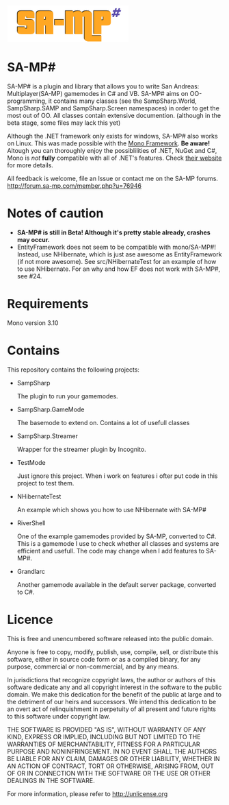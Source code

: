 ![SampSharp](https://raw.githubusercontent.com/ikkentim/SampSharp/master/SampSharp.png)

SA-MP#
===
SA-MP# is a plugin and library that allows you to write San Andreas: Multiplayer(SA-MP) gamemodes in C# and VB. SA-MP# aims on OO-programming, it contains many classes (see the SampSharp.World, SampSharp.SAMP and SampSharp.Screen namespaces) in order to get the most out of OO. All classes contain extensive documention. (although in the beta stage, some files may lack this yet)

Although the .NET framework only exists for windows, SA-MP# also works on Linux. This was made possible with the [Mono Framework](http://www.mono-project.com/). **Be aware!** Altough you can thoroughly enjoy the possiblilities of .NET, NuGet and C#, Mono is *not* **fully** compatible with all of .NET's features. Check [their website](http://www.mono-project.com/Compatibility) for more details.

All feedback is welcome, file an Issue or contact me on the SA-MP forums. http://forum.sa-mp.com/member.php?u=76946

Notes of caution
===
- **SA-MP# is still in Beta! Although it's pretty stable already, crashes may occur.**
- EntityFramework does not seem to be compatible with mono/SA-MP#! Instead, use NHibernate, which is just ase awesome as EntityFramework (if not more awesome). See src/NHibernateTest for an example of how to use NHibernate. For an why and how EF does not work with SA-MP#, see #24.

Requirements
===
Mono version 3.10

Contains
===
This repository contains the following projects:
* SampSharp

  The plugin to run your gamemodes.
  
* SampSharp.GameMode

  The basemode to extend on. Contains a lot of usefull classes

* SampSharp.Streamer

  Wrapper for the streamer plugin by Incognito.
  
* TestMode

  Just ignore this project. When i work on features i ofter put code in this project to test them.

* NHibernateTest

  An example which shows you how to use NHibernate with SA-MP#

* RiverShell

  One of the example gamemodes provided by SA-MP, converted to C#. This is a gamemode I use to check whether all classes and systems are efficient and usefull. The code may change when I add features to SA-MP#.

* Grandlarc

  Another gamemode available in the default server package, converted to C#.

Licence
===
This is free and unencumbered software released into the public domain.

Anyone is free to copy, modify, publish, use, compile, sell, or
distribute this software, either in source code form or as a compiled
binary, for any purpose, commercial or non-commercial, and by any
means.

In jurisdictions that recognize copyright laws, the author or authors
of this software dedicate any and all copyright interest in the
software to the public domain. We make this dedication for the benefit
of the public at large and to the detriment of our heirs and
successors. We intend this dedication to be an overt act of
relinquishment in perpetuity of all present and future rights to this
software under copyright law.

THE SOFTWARE IS PROVIDED "AS IS", WITHOUT WARRANTY OF ANY KIND,
EXPRESS OR IMPLIED, INCLUDING BUT NOT LIMITED TO THE WARRANTIES OF
MERCHANTABILITY, FITNESS FOR A PARTICULAR PURPOSE AND NONINFRINGEMENT.
IN NO EVENT SHALL THE AUTHORS BE LIABLE FOR ANY CLAIM, DAMAGES OR
OTHER LIABILITY, WHETHER IN AN ACTION OF CONTRACT, TORT OR OTHERWISE,
ARISING FROM, OUT OF OR IN CONNECTION WITH THE SOFTWARE OR THE USE OR
OTHER DEALINGS IN THE SOFTWARE.

For more information, please refer to <http://unlicense.org>
